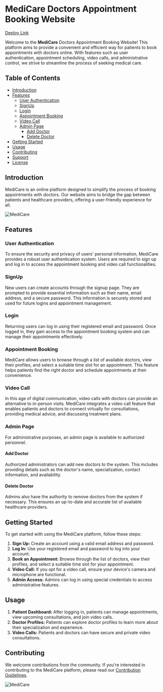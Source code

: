 # MediCare Doctors Appointment Booking Website
[Deploy Link](https://teal-board-7169-ankit-doc-web.vercel.app/)

Welcome to the **MediCare** Doctors Appointment Booking Website! This platform aims to provide a convenient and efficient way for patients to book appointments with doctors online. With features such as user authentication, appointment scheduling, video calls, and administrative control, we strive to streamline the process of seeking medical care.



## Table of Contents

- [Introduction](#introduction)
- [Features](#features)
  - [User Authentication](#user-authentication)
  - [SignUp](#signup)
  - [Login](#login)
  - [Appointment Booking](#appointment-booking)
  - [Video Call](#video-call)
  - [Admin Page](#admin-page)
    - [Add Doctor](#add-doctor)
    - [Delete Doctor](#delete-doctor)
- [Getting Started](#getting-started)
- [Usage](#usage)
- [Contributing](#contributing)
- [Support](#support)
- [License](#license)

## Introduction

MediCare is an online platform designed to simplify the process of booking appointments with doctors. Our website aims to bridge the gap between patients and healthcare providers, offering a user-friendly experience for all.

![MediCare](https://i.ibb.co/9Z9H2n5/doctor-Img.png)

## Features

### User Authentication

To ensure the security and privacy of users' personal information, MediCare provides a robust user authentication system. Users are required to sign up and log in to access the appointment booking and video call functionalities.

### SignUp

New users can create accounts through the signup page. They are prompted to provide essential information such as their name, email address, and a secure password. This information is securely stored and used for future logins and appointment management.
### Login

Returning users can log in using their registered email and password. Once logged in, they gain access to the appointment booking system and can manage their appointments effectively.
### Appointment Booking

MediCare allows users to browse through a list of available doctors, view their profiles, and select a suitable time slot for an appointment. This feature helps patients find the right doctor and schedule appointments at their convenience.
### Video Call

In this age of digital communication, video calls with doctors can provide an alternative to in-person visits. MediCare integrates a video call feature that enables patients and doctors to connect virtually for consultations, providing medical advice, and discussing treatment plans.
### Admin Page

For administrative purposes, an admin page is available to authorized personnel.
#### Add Doctor

Authorized administrators can add new doctors to the system. This includes providing details such as the doctor's name, specialization, contact information, and availability.
#### Delete Doctor

Admins also have the authority to remove doctors from the system if necessary. This ensures an up-to-date and accurate list of available healthcare providers.

## Getting Started

To get started with using the MediCare platform, follow these steps:

1. **Sign Up:** Create an account using a valid email address and password.
2. **Log In:** Use your registered email and password to log into your account.
3. **Book an Appointment:** Browse through the list of doctors, view their profiles, and select a suitable time slot for your appointment.
4. **Video Call:** If you opt for a video call, ensure your device's camera and microphone are functional.
5. **Admin Access:** Admins can log in using special credentials to access administrative features.

## Usage

1. **Patient Dashboard:** After logging in, patients can manage appointments, view upcoming consultations, and join video calls.
2. **Doctor Profiles:** Patients can explore doctor profiles to learn more about their specialization and experience.
3. **Video Calls:** Patients and doctors can have secure and private video consultations.

## Contributing

We welcome contributions from the community. If you're interested in contributing to the MediCare platform, please read our [Contribution Guidelines](CONTRIBUTING.md).

![MediCare](https://imgtr.ee/images/2023/08/28/c91e40c7372c3e717c2abce4dcf2dd3c.png)



